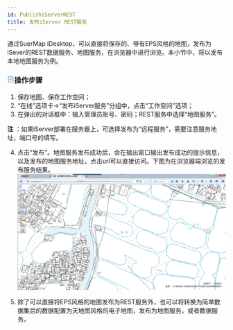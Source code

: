```yaml
---
id: PublishiServerREST
title: 发布iServer REST服务
---
```

通过SuerMap
iDesktop，可以直接将保存的、带有EPS风格的地图，发布为iSever的REST数据服务、地图服务，在浏览器中进行浏览。本小节中，将以发布本地地图服务为例。

### ![](../../img/read.gif)操作步骤

  1. 保存地图、保存工作空间；
  2. “在线”选项卡->“发布iServer服务”分组中，点击“工作空间”选项；
  3. 在弹出的对话框中：输入管理员账号、密码；REST服务中选择“地图服务”。 

**注** ：如果iServer部署在服务器上，可选择发布为“远程服务”，需要注意服务地址，端口号的填写。

  4. 点击“发布”。地图服务发布成功后，会在输出窗口输出发布成功的提示信息，以及发布的地图服务地址，点击url可以直接访问。下图为在浏览器端浏览的发布服务结果。   
   ![](img/PulishResult.png)  
 
  5. 除了可以直接将EPS风格的地图发布为REST服务外，也可以将转换为简单数据集后的数据配置为天地图风格的电子地图，发布为地图服务，或者数据服务。
